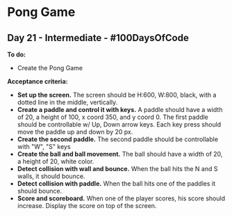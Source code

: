 # Pong Game
## Day 21 - Intermediate - \#100DaysOfCode

**To do:**
* Create the Pong Game

**Acceptance criteria:**
* **Set up the screen.** The screen should be H:600, W:800, black, with a dotted line in the middle, vertically.
* **Create a paddle and control it with keys.** A paddle should have a width of 20, a height of 100, x coord 350, 
and y coord 0. The first paddle should be controllable w/ Up, Down arrow keys. Each key press should move the 
paddle up and down by 20 px.
* **Create the second paddle.** The second paddle should be controllable with "W", "S" keys
* **Create the ball and ball movement.** The ball should have a width of 20, a height of 20, white color.
* **Detect collision with wall and bounce.** When the ball hits the N and S walls, it should bounce.
* **Detect collision with paddle.** When the ball hits one of the paddles it should bounce.
* **Score and scoreboard.** When one of the player scores, his score should increase. Display the score on top of the 
screen.
